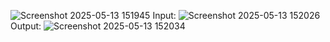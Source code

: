 ![Screenshot 2025-05-13 151945](https://github.com/user-attachments/assets/5cf1e379-f3c3-4d78-9819-1bc11d3ffe96)
Input:
![Screenshot 2025-05-13 152026](https://github.com/user-attachments/assets/66d21c30-b73a-4923-b490-62108908166a)
Output:
![Screenshot 2025-05-13 152034](https://github.com/user-attachments/assets/f59dc2a6-4d72-434f-860f-9492252e4800)
